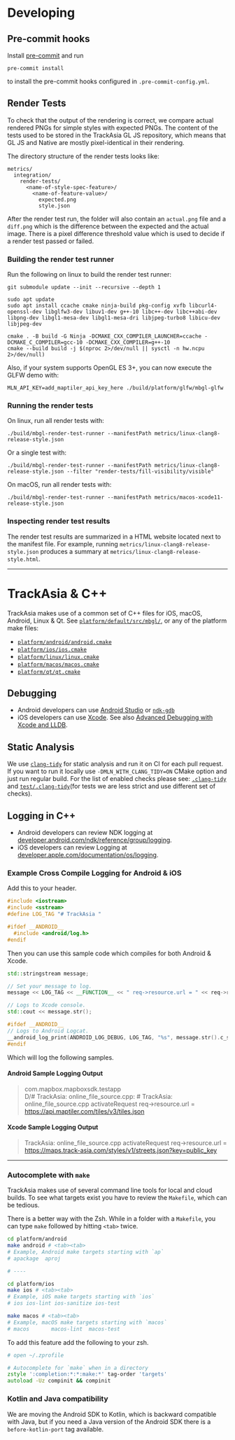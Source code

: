 # Developing


## Pre-commit hooks

Install [pre-commit](https://pre-commit.com/) and run

```
pre-commit install
```

to install the pre-commit hooks configured in `.pre-commit-config.yml`.

## Render Tests

To check that the output of the rendering is correct, we compare actual rendered PNGs for simple styles with expected PNGs. The content of the tests used to be stored in the TrackAsia GL JS repository, which means that GL JS and Native are mostly pixel-identical in their rendering.

The directory structure of the render tests looks like:

```
metrics/
  integration/
    render-tests/
      <name-of-style-spec-feature>/
        <name-of-feature-value>/
          expected.png
          style.json
```

After the render test run, the folder will also contain an `actual.png` file and a `diff.png` which is the difference between the expected and the actual image. There is a pixel difference threshold value which is used to decide if a render test passed or failed.

### Building the render test runner

Run the following on linux to build the render test runner:

```
git submodule update --init --recursive --depth 1

sudo apt update
sudo apt install ccache cmake ninja-build pkg-config xvfb libcurl4-openssl-dev libglfw3-dev libuv1-dev g++-10 libc++-dev libc++abi-dev libpng-dev libgl1-mesa-dev libgl1-mesa-dri libjpeg-turbo8 libicu-dev libjpeg-dev

cmake . -B build -G Ninja -DCMAKE_CXX_COMPILER_LAUNCHER=ccache -DCMAKE_C_COMPILER=gcc-10 -DCMAKE_CXX_COMPILER=g++-10
cmake --build build -j $(nproc 2>/dev/null || sysctl -n hw.ncpu 2>/dev/null)
```

Also, if your system supports OpenGL ES 3+, you can now execute the GLFW demo with:

```
MLN_API_KEY=add_maptiler_api_key_here ./build/platform/glfw/mbgl-glfw
```


### Running the render tests

On linux, run all render tests with:

```
./build/mbgl-render-test-runner --manifestPath metrics/linux-clang8-release-style.json
```

Or a single test with:

```
./build/mbgl-render-test-runner --manifestPath metrics/linux-clang8-release-style.json --filter "render-tests/fill-visibility/visible"
```

On macOS, run all render tests with:

```
./build/mbgl-render-test-runner --manifestPath metrics/macos-xcode11-release-style.json
```

### Inspecting render test results

The render test results are summarized in a HTML website located next to the manifest file. For example, running `metrics/linux-clang8-release-style.json` produces a summary at `metrics/linux-clang8-release-style.html`.

---

# TrackAsia & C++

TrackAsia makes use of a common set of C++ files for iOS, macOS, Android, Linux & Qt.  See [`platform/default/src/mbgl/`](`platform/default/src/mbgl/`),
or any of the platform make files:

* [`platform/android/android.cmake`](platform/android/android.cmake)
* [`platform/ios/ios.cmake`](platform/ios/ios.cmake)
* [`platform/linux/linux.cmake`](platform/linux/linux.cmake)
* [`platform/macos/macos.cmake`](platform/macos/macos.cmake)
* [`platform/qt/qt.cmake`](platform/qt/qt.cmake)

## Debugging

* Android developers can use [Android Studio](https://developer.android.com/studio/debug) or [`ndk-gdb`](https://developer.android.com/ndk/guides/ndk-gdb)
* iOS developers can use [Xcode](https://developer.apple.com/support/debugging/).  See also [Advanced Debugging with Xcode and LLDB](https://developer.apple.com/videos/play/wwdc2018/412/).

## Static Analysis

We use [`clang-tidy`](https://clang.llvm.org/extra/clang-tidy/) for static analysis and run it on CI for each pull request. If you want to run it locally use `-DMLN_WITH_CLANG_TIDY=ON` CMake option and just run regular build. For the list of enabled checks please see:
 [`.clang-tidy`](.clang-tidy) and [`test/.clang-tidy`](test/.clang-tidy)(for tests we are less strict and use different set of checks).

## Logging in C++

* Android developers can review NDK logging at [developer.android.com/ndk/reference/group/logging](https://developer.android.com/ndk/reference/group/logging).
* iOS developers can review Logging at [developer.apple.com/documentation/os/logging](https://developer.apple.com/documentation/os/logging).

### Example Cross Compile Logging for Android & iOS

Add this to your header.

```c++
#include <iostream>
#include <sstream>
#define LOG_TAG "# TrackAsia "

#ifdef __ANDROID__
  #include <android/log.h>
#endif
```

Then you can use this sample code which compiles for both Android & Xcode.

```c++
std::stringstream message;

// Set your message to log.
message << LOG_TAG << __FUNCTION__ << " req->resource.url = " << req->resource.url << std::endl;

// Logs to Xcode console.
std::cout << message.str();

#ifdef __ANDROID__
// Logs to Android Logcat.
__android_log_print(ANDROID_LOG_DEBUG, LOG_TAG, "%s", message.str().c_str());
#endif
```

Which will log the following samples.

#### Android Sample Logging Output

> com.mapbox.mapboxsdk.testapp D/# TrackAsia: online_file_source.cpp: # TrackAsia: online_file_source.cpp activateRequest req->resource.url = https://api.maptiler.com/tiles/v3/tiles.json

#### Xcode Sample Logging Output

> TrackAsia: online_file_source.cpp activateRequest req->resource.url = https://maps.track-asia.com/styles/v1/streets.json?key=public_key

---

### Autocomplete with `make`

TrackAsia makes use of several command line tools for local and cloud builds.
To see what targets exist you have to review the `Makefile`, which can be tedious.

There is a better way with the Zsh.  While in a folder with a `Makefile`, you can type `make` followed by hitting `<tab>` twice.


```zsh
cd platform/android
make android # <tab><tab>
# Example, Android make targets starting with `ap`
# apackage  aproj

# ----

cd platform/ios
make ios # <tab><tab>
# Example, iOS make targets starting with `ios`
# ios ios-lint ios-sanitize ios-test

make macos # <tab><tab>
# Example, macOS make targets starting with `macos`
# macos       macos-lint  macos-test
```

To add this feature add the following to your zsh.

```zsh
# open ~/.zprofile

# Autocomplete for `make` when in a directory
zstyle ':completion:*:*:make:*' tag-order 'targets'
autoload -Uz compinit && compinit
```

### Kotlin and Java compatibility

We are moving the Android SDK to Kotlin, which is backward compatible with Java, but if you need a Java version of the Android SDK there is a `before-kotlin-port` tag available.



